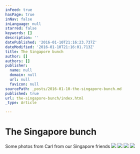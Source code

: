 ```yaml
---
inFeed: true
hasPage: true
inNav: false
inLanguage: null
starred: false
keywords: []
description: ''
datePublished: '2016-01-10T21:16:23.737Z'
dateModified: '2016-01-10T21:16:01.713Z'
title: The Singapore bunch
author: []
authors: []
publisher:
  name: null
  domain: null
  url: null
  favicon: null
sourcePath: _posts/2016-01-10-the-singapore-bunch.md
published: true
url: the-singapore-bunch/index.html
_type: Article

---
```

# The Singapore bunch

Some photos from Carl from our Singapore friends
![](https://the-grid-user-content.s3-us-west-2.amazonaws.com/788fb5b8-50ba-4cb7-b09a-95836b23f34e.JPG)
![](https://the-grid-user-content.s3-us-west-2.amazonaws.com/04d0bb4b-e37b-40d2-8789-f5c23bb3063f.JPG)
![](https://the-grid-user-content.s3-us-west-2.amazonaws.com/0b76a0a3-5201-407d-afc5-3e5725326255.JPG)
![](https://the-grid-user-content.s3-us-west-2.amazonaws.com/e55ad520-351e-402e-979a-becec66810a6.JPG)